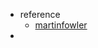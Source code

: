 - reference
	- [martinfowler](https://martinfowler.com/articles/patterns-of-distributed-systems/two-phase-commit.html)
-